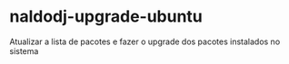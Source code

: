 # naldodj-upgrade-ubuntu
Atualizar a lista de pacotes e fazer o upgrade dos pacotes instalados no sistema
